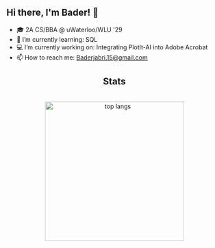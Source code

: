 ## Hi there, I'm Bader! 👋

<!--
**BaderJabri/BaderJabri** is a ✨ _special_ ✨ repository because its `README.md` (this file) appears on your GitHub profile.

Here are some ideas to get you started:
- 🔭 I’m currently working on ...
- 🌱 I’m currently learning ...
- 👯 I’m looking to collaborate on ...
- 🤔 I’m looking for help with ...
- 💬 Ask me about ...
- 📫 How to reach me: ...
- 😄 Pronouns: ...
- ⚡ Fun fact: ...
-->

* 🎓 2A CS/BBA @ uWaterloo/WLU '29
* 📖 I’m currently learning: SQL
* 💻 I’m currently working on: Integrating PlotIt-AI into Adobe Acrobat
* 📫 How to reach me: Baderjabri.15@gmail.com



<h2 align="center">Stats</h2>
<br>
<div align=center>
  <img width=325 align="center" src="https://github-readme-stats-salesp07.vercel.app/api/top-langs/?username=BaderJabri&hide=HTML&langs_count=8&layout=compact&theme=react&border_radius=10&size_weight=0.5&count_weight=0.5&exclude_repo=github-readme-stats" alt="top langs" />
</div>
